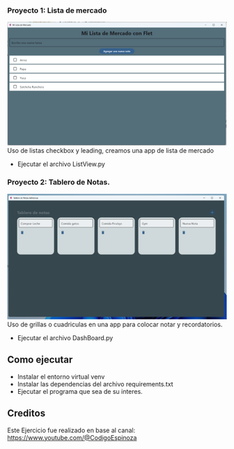 ### Proyecto 1: Lista de mercado
![Ejemplo](https://github.com/vhngroup/Flet_Exercise/blob/main/static/lista_De_Mercado.png)
Uso de listas checkbox y leading, creamos una app de lista de mercado
* Ejecutar el archivo ListView.py

### Proyecto 2: Tablero de Notas.
![Ejemplo](https://github.com/vhngroup/Flet_Exercise/blob/main/static/DashBoard.png)
Uso de grillas o cuadriculas en una app para colocar notar y recordatorios.
* Ejecutar el archivo DashBoard.py




## Como ejecutar
* Instalar el entorno virtual venv
* Instalar las dependencias del archivo requirements.txt
* Ejecutar el programa que sea de su interes.
## Creditos
Este Ejercicio fue realizado en base al canal: https://www.youtube.com/@CodigoEspinoza